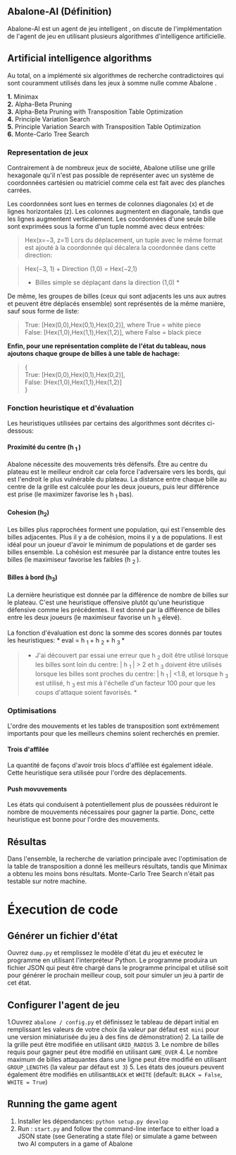##  Abalone-AI (Définition) 
Abalone-AI est un agent de jeu intelligent , on  discute de l'implémentation de l'agent de jeu en utilisant plusieurs algorithmes d'intelligence artificielle.  

## Artificial intelligence algorithms
Au total, on a implémenté six algorithmes de recherche contradictoires qui sont couramment utilisés dans les jeux à somme nulle comme Abalone . 

**1.** Minimax  
**2.** Alpha-Beta Pruning  
**3.** Alpha-Beta Pruning with Transposition Table Optimization  
**4.** Principle Variation Search  
**5.** Principle Variation Search with Transposition Table Optimization  
**6.** Monte-Carlo Tree Search  

### Representation de jeux 
Contrairement à de nombreux jeux de société, Abalone utilise une grille hexagonale qu'il n'est pas possible de représenter avec un système de coordonnées cartésien ou matriciel comme cela est fait avec des planches carrées.


Les coordonnées sont lues en termes de colonnes diagonales (x) et de lignes horizontales (z). Les colonnes augmentent en diagonale, tandis que les lignes augmentent verticalement. Les coordonnées d'une seule bille sont exprimées sous la forme d'un tuple nommé avec deux 
entrées:

> Hex(x=−3, z=1)
Lors du déplacement, un tuple avec le même format est ajouté à la coordonnée qui décalera la coordonnée dans cette direction:

> Hex(−3, 1) + Direction (1,0) = Hex(−2,1)  
> * Billes  simple se déplaçant dans la direction (1,0) *

De même, les groupes de billes (ceux qui sont adjacents les uns aux autres et peuvent être déplacés ensemble) sont représentés de la même manière, sauf sous forme de liste:

> True: [Hex(0,0),Hex(0,1),Hex(0,2)], where True = white piece  
> False: [Hex(1,0),Hex(1,1),Hex(1,2)], where False = black piece

**Enfin, pour une représentation complète de l'état du tableau, nous ajoutons chaque groupe de billes à une table de hachage:**


> {  
> True: [Hex(0,0),Hex(0,1),Hex(0,2)],  
> False: [Hex(1,0),Hex(1,1),Hex(1,2)]  
> }  

### Fonction heuristique et d'évaluation
Les heuristiques utilisées par certains des algorithmes sont décrites ci-dessous:

#### Proximité du centre (h <sub> 1 </sub>)

Abalone  nécessite des mouvements très défensifs. Être au centre du plateau est le meilleur endroit car cela force l'adversaire vers les bords, qui est l'endroit le plus vulnérable du plateau. La distance entre chaque bille au centre de la grille est calculée pour les deux joueurs, puis leur différence est prise (le maximizer favorise les h <sub> 1 </sub> bas).

#### Cohesion (h<sub>2</sub>)
Les billes plus rapprochées forment une population, qui est l'ensemble des billes adjacentes. Plus il y a de cohésion, moins il y a de populations. Il est idéal pour un joueur d'avoir le minimum de populations et de garder ses billes ensemble. La cohésion est mesurée par la distance entre toutes les billes (le maximiseur favorise les faibles (h <sub> 2 </sub>).

#### Billes à bord  (h<sub>3</sub>)
La dernière heuristique est donnée par la différence de nombre de billes sur le plateau. C'est une heuristique offensive plutôt qu'une heuristique défensive comme les précédentes. Il est donné par la différence de billes entre les deux joueurs (le maximiseur favorise un h <sub> 3 </sub> élevé).

La fonction d'évaluation est donc la somme des scores donnés par toutes les heuristiques: * eval = h <sub> 1 </sub> + h <sub> 2 </sub> + h <sub> 3 </sub> *

> * J'ai découvert par essai une erreur que h <sub> 2 </sub> doit être utilisé lorsque les billes sont loin du centre: | h <sub> 1 </sub> | > 2 et h <sub> 3 </sub> doivent être utilisés lorsque les billes sont proches du centre: | h <sub> 1 </sub> | <1.8, et lorsque h <sub> 3 </sub> est utilisé, h <sub> 3 </sub> est mis à l'échelle d'un facteur 100 pour que les coups d'attaque soient favorisés. *

### Optimisations 
L'ordre des mouvements et les tables de transposition sont extrêmement importants pour que les meilleurs chemins soient recherchés en premier.

#### Trois d'affilée
La quantité de façons d'avoir trois blocs d'affilée est également idéale. Cette heuristique sera utilisée pour l'ordre des déplacements.

#### Push movuvements  
Les états qui conduisent à potentiellement plus de poussées réduiront le nombre de mouvements nécessaires pour gagner la partie. Donc, cette heuristique est bonne pour l'ordre des mouvements.



## Résultas
Dans l'ensemble, la recherche de variation principale avec l'optimisation de la table de transposition a donné les meilleurs résultats, tandis que Minimax a obtenu les moins bons résultats. Monte-Carlo Tree Search n'était pas testable sur notre machine.


# Éxecution de code 

##  Générer un fichier d'état
Ouvrez `dump.py` et remplissez le modèle d'état du jeu et exécutez le programme en utilisant l'interpréteur Python. Le programme produira un fichier JSON qui peut être chargé dans le programme principal et utilisé soit pour générer le prochain meilleur coup, soit pour simuler un jeu à partir de cet état.

##  Configurer l'agent de jeu
1.Ouvrez `abalone / config.py` et définissez le tableau de départ initial en remplissant les valeurs de votre choix (la valeur par défaut est` mini` pour une version miniaturisée du jeu à des fins de démonstration)
2. La taille de la grille peut être modifiée en utilisant `GRID_RADIUS`
3. Le nombre de billes requis pour gagner peut être modifié en utilisant `GAME_OVER`
4. Le nombre maximum de billes attaquantes dans une ligne peut être modifié en utilisant `GROUP_LENGTHS` (la valeur par défaut est` 3`)
5.  Les états des joueurs peuvent également être modifiés en utilisant`BLACK` et `WHITE` (default: `BLACK = False`, `WHITE = True`)

## Running the game agent
1. Installer les dépendances: `python setup.py develop`
2. Run : `start.py` and follow the command-line interface to either load a JSON state (see Generating a state file) or simulate a game between two AI computers in a game of Abalone

